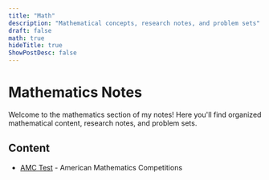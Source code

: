```yaml
---
title: "Math"
description: "Mathematical concepts, research notes, and problem sets"
draft: false
math: true
hideTitle: true
ShowPostDesc: false
---
```


# Mathematics Notes

Welcome to the mathematics section of my notes! Here you'll find organized mathematical content, research notes, and problem sets.

## Content

- [AMC Test](amc) - American Mathematics Competitions

